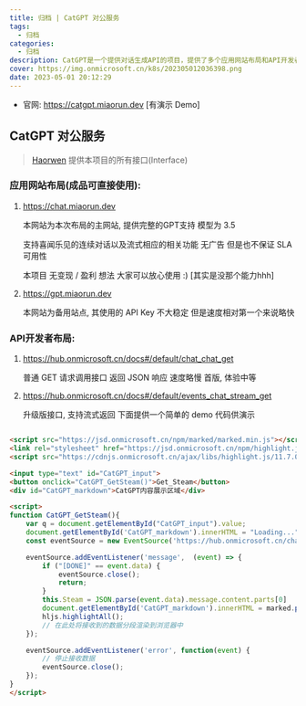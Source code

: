 ```yaml
---
title: 归档 | CatGPT 对公服务
tags:
  - 归档
categories:
  - 归档
description: CatGPT是一个提供对话生成API的项目，提供了多个应用网站布局和API开发者布局。
cover: https://img.onmicrosoft.cn/k8s/202305012036398.png
date: 2023-05-01 20:12:29
---
```


- 官网: https://catgpt.miaorun.dev [有演示 Demo]


## CatGPT 对公服务

> [Haorwen](https://github.com/Haorwen) 提供本项目的所有接口(Interface)

### 应用网站布局(成品可直接使用):

1. https://chat.miaorun.dev

   本网站为本次布局的主网站, 提供完整的GPT支持 模型为 3.5 

   支持喜闻乐见的连续对话以及流式相应的相关功能 无广告 但是也不保证 SLA 可用性

   本项目 无变现 / 盈利 想法 大家可以放心使用 :)  [其实是没那个能力hhh]

2. https://gpt.miaorun.dev

   本网站为备用站点, 其使用的 API Key 不大稳定 但是速度相对第一个来说略快

### API开发者布局:

1. https://hub.onmicrosoft.cn/docs#/default/chat_chat_get

   普通 GET 请求调用接口 返回 JSON 响应 速度略慢 首版, 体验中等

2. https://hub.onmicrosoft.cn/docs#/default/events_chat_stream_get

   升级版接口, 支持流式返回 下面提供一个简单的 demo 代码供演示



<!-- iframe iframe.html -->
<iframe width="100%" id="catGPT_iframe" frameborder=0 height="0" marginwidth=0  src="/html/catgpt_iframe.html"></iframe>
<script>
function resizeIframe() {
  const iframe = document.getElementById('catGPT_iframe');
  iframe.style.height = ( iframe.contentWindow.document.body.offsetHeight + 16)+ 'px';
  // iframe.contentWindow.document.body.scrollHeight 和
}
setInterval(() => {
  resizeIframe();
}, 200);
</script>



```html
<script src="https://jsd.onmicrosoft.cn/npm/marked/marked.min.js"></script>
<link rel="stylesheet" href="https://jsd.onmicrosoft.cn/npm/highlight.js@11.7.0/styles/night-owl.css">
<script src="https://cdnjs.onmicrosoft.cn/ajax/libs/highlight.js/11.7.0/highlight.min.js"></script>

<input type="text" id="CatGPT_input">
<button onclick="CatGPT_GetSteam()">Get_Steam</button>
<div id="CatGPT_markdown">CatGPT内容展示区域</div>

<script>
function CatGPT_GetSteam(){
    var q = document.getElementById("CatGPT_input").value;
    document.getElementById('CatGPT_markdown').innerHTML = "Loading..."
    const eventSource = new EventSource('https://hub.onmicrosoft.cn/chat/stream?q=' + q);

    eventSource.addEventListener('message',  (event) => {
        if ("[DONE]" == event.data) {
            eventSource.close();
            return;
        }
        this.Steam = JSON.parse(event.data).message.content.parts[0]
        document.getElementById('CatGPT_markdown').innerHTML = marked.parse(this.Steam)
        hljs.highlightAll();
        // 在此处将接收到的数据分段渲染到浏览器中
    });

    eventSource.addEventListener('error', function(event) {
        // 停止接收数据
        eventSource.close();
    });
}
</script>
```

